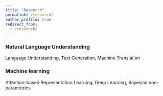 ```yaml
---
title: "Research"
permalink: /research/
author_profile: true
redirect_from:
  - /research/
---
```


### Natural Language Understanding
Language Understanding, Text Generation, Machine Translation

### Machine learning
 Attention-based Representation Learning, Deep Learning, Bayesian non-parametrics